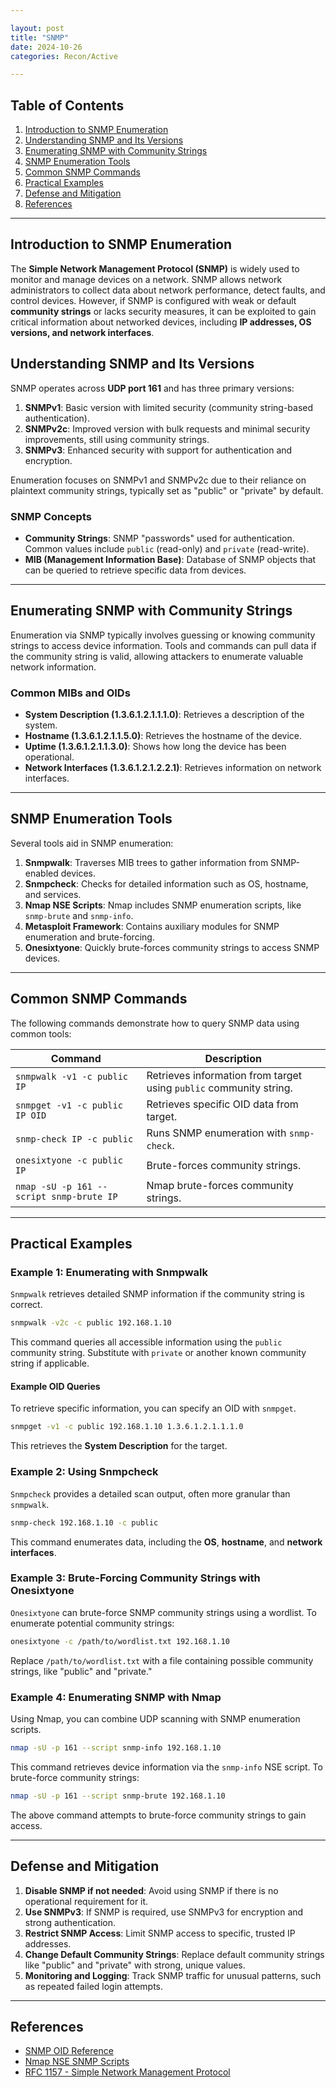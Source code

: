 ```yaml
---

layout: post  
title: "SNMP"  
date: 2024-10-26  
categories: Recon/Active

---
```


## Table of Contents

1. [Introduction to SNMP Enumeration](#introduction-to-snmp-enumeration)  
2. [Understanding SNMP and Its Versions](#understanding-snmp-and-its-versions)  
3. [Enumerating SNMP with Community Strings](#enumerating-snmp-with-community-strings)  
4. [SNMP Enumeration Tools](#snmp-enumeration-tools)  
5. [Common SNMP Commands](#common-snmp-commands)  
6. [Practical Examples](#practical-examples)  
7. [Defense and Mitigation](#defense-and-mitigation)  
8. [References](#references)  

---

## Introduction to SNMP Enumeration

The **Simple Network Management Protocol (SNMP)** is widely used to monitor and manage devices on a network. SNMP allows network administrators to collect data about network performance, detect faults, and control devices. However, if SNMP is configured with weak or default **community strings** or lacks security measures, it can be exploited to gain critical information about networked devices, including **IP addresses, OS versions, and network interfaces**.

## Understanding SNMP and Its Versions

SNMP operates across **UDP port 161** and has three primary versions:

1. **SNMPv1**: Basic version with limited security (community string-based authentication).
2. **SNMPv2c**: Improved version with bulk requests and minimal security improvements, still using community strings.
3. **SNMPv3**: Enhanced security with support for authentication and encryption.

Enumeration focuses on SNMPv1 and SNMPv2c due to their reliance on plaintext community strings, typically set as "public" or "private" by default.

### SNMP Concepts

- **Community Strings**: SNMP "passwords" used for authentication. Common values include `public` (read-only) and `private` (read-write).
- **MIB (Management Information Base)**: Database of SNMP objects that can be queried to retrieve specific data from devices.

---

## Enumerating SNMP with Community Strings

Enumeration via SNMP typically involves guessing or knowing community strings to access device information. Tools and commands can pull data if the community string is valid, allowing attackers to enumerate valuable network information.

### Common MIBs and OIDs

- **System Description (1.3.6.1.2.1.1.1.0)**: Retrieves a description of the system.
- **Hostname (1.3.6.1.2.1.1.5.0)**: Retrieves the hostname of the device.
- **Uptime (1.3.6.1.2.1.1.3.0)**: Shows how long the device has been operational.
- **Network Interfaces (1.3.6.1.2.1.2.2.1)**: Retrieves information on network interfaces.

---

## SNMP Enumeration Tools

Several tools aid in SNMP enumeration:

1. **Snmpwalk**: Traverses MIB trees to gather information from SNMP-enabled devices.
2. **Snmpcheck**: Checks for detailed information such as OS, hostname, and services.
3. **Nmap NSE Scripts**: Nmap includes SNMP enumeration scripts, like `snmp-brute` and `snmp-info`.
4. **Metasploit Framework**: Contains auxiliary modules for SNMP enumeration and brute-forcing.
5. **Onesixtyone**: Quickly brute-forces community strings to access SNMP devices.

---

## Common SNMP Commands

The following commands demonstrate how to query SNMP data using common tools:

| Command                       | Description                                   |
|-------------------------------|-----------------------------------------------|
| `snmpwalk -v1 -c public IP`   | Retrieves information from target using `public` community string. |
| `snmpget -v1 -c public IP OID`| Retrieves specific OID data from target.      |
| `snmp-check IP -c public`     | Runs SNMP enumeration with `snmp-check`.      |
| `onesixtyone -c public IP`    | Brute-forces community strings.               |
| `nmap -sU -p 161 --script snmp-brute IP` | Nmap brute-forces community strings. |

---

## Practical Examples

### Example 1: Enumerating with Snmpwalk

`Snmpwalk` retrieves detailed SNMP information if the community string is correct.

```bash
snmpwalk -v2c -c public 192.168.1.10
```

This command queries all accessible information using the `public` community string. Substitute with `private` or another known community string if applicable.

#### Example OID Queries

To retrieve specific information, you can specify an OID with `snmpget`.

```bash
snmpget -v1 -c public 192.168.1.10 1.3.6.1.2.1.1.1.0
```

This retrieves the **System Description** for the target.

### Example 2: Using Snmpcheck

`Snmpcheck` provides a detailed scan output, often more granular than `snmpwalk`.

```bash
snmp-check 192.168.1.10 -c public
```

This command enumerates data, including the **OS**, **hostname**, and **network interfaces**.

### Example 3: Brute-Forcing Community Strings with Onesixtyone

`Onesixtyone` can brute-force SNMP community strings using a wordlist. To enumerate potential community strings:

```bash
onesixtyone -c /path/to/wordlist.txt 192.168.1.10
```

Replace `/path/to/wordlist.txt` with a file containing possible community strings, like "public" and "private."

### Example 4: Enumerating SNMP with Nmap

Using Nmap, you can combine UDP scanning with SNMP enumeration scripts.

```bash
nmap -sU -p 161 --script snmp-info 192.168.1.10
```

This command retrieves device information via the `snmp-info` NSE script. To brute-force community strings:

```bash
nmap -sU -p 161 --script snmp-brute 192.168.1.10
```

The above command attempts to brute-force community strings to gain access.

---

## Defense and Mitigation

1. **Disable SNMP if not needed**: Avoid using SNMP if there is no operational requirement for it.
2. **Use SNMPv3**: If SNMP is required, use SNMPv3 for encryption and strong authentication.
3. **Restrict SNMP Access**: Limit SNMP access to specific, trusted IP addresses.
4. **Change Default Community Strings**: Replace default community strings like "public" and "private" with strong, unique values.
5. **Monitoring and Logging**: Track SNMP traffic for unusual patterns, such as repeated failed login attempts.

---

## References

- [SNMP OID Reference](https://oidref.com/)
- [Nmap NSE SNMP Scripts](https://nmap.org/nsedoc/categories/snmp.html)
- [RFC 1157 - Simple Network Management Protocol](https://datatracker.ietf.org/doc/html/rfc1157)
  